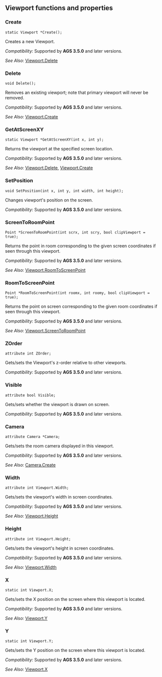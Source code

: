 ## Viewport functions and properties

### Create

    static Viewport *Create();

Creates a new Viewport.

*Compatibility:* Supported by **AGS 3.5.0** and later versions.

*See Also:* [Viewport.Delete](Viewport#delete)


### Delete

    void Delete();

Removes an existing viewport; note that primary viewport will never be removed.

*Compatibility:* Supported by **AGS 3.5.0** and later versions.

*See Also:* [Viewport.Create](Viewport#create)


### GetAtScreenXY

    static Viewport *GetAtScreenXY(int x, int y);

Returns the viewport at the specified screen location.

*Compatibility:* Supported by **AGS 3.5.0** and later versions.

*See Also:* [Viewport.Delete](Viewport#delete), [Viewport.Create](Viewport#create)


### SetPosition

    void SetPosition(int x, int y, int width, int height);

Changes viewport's position on the screen.

*Compatibility:* Supported by **AGS 3.5.0** and later versions.


### ScreenToRoomPoint

    Point *ScreenToRoomPoint(int scrx, int scry, bool clipViewport = true);

Returns the point in room corresponding to the given screen coordinates if seen through this viewport.

*Compatibility:* Supported by **AGS 3.5.0** and later versions.

*See Also:* [Viewport.RoomToScreenPoint](Viewport#roomtoscreenpoint)


### RoomToScreenPoint

    Point *RoomToScreenPoint(int roomx, int roomy, bool clipViewport = true);

Returns the point on screen corresponding to the given room coordinates if seen through this viewport.

*Compatibility:* Supported by **AGS 3.5.0** and later versions.

*See Also:* [Viewport.ScreenToRoomPoint](Viewport#screentoroompoint)


### ZOrder

    attribute int ZOrder;

Gets/sets the Viewport's z-order relative to other viewports.

*Compatibility:* Supported by **AGS 3.5.0** and later versions.


### Visible

    attribute bool Visible;

Gets/sets whether the viewport is drawn on screen.

*Compatibility:* Supported by **AGS 3.5.0** and later versions.



### Camera

    attribute Camera *Camera;

Gets/sets the room camera displayed in this viewport.

*Compatibility:* Supported by **AGS 3.5.0** and later versions.

*See Also:* [Camera.Create](Camera#create)


### Width

    attribute int Viewport.Width;

Gets/sets the viewport's width in screen coordinates.

*Compatibility:* Supported by **AGS 3.5.0** and later versions.

*See Also:* [Viewport.Height](Viewport#height)

### Height

    attribute int Viewport.Height;

Gets/sets the viewport's height in screen coordinates.

*Compatibility:* Supported by **AGS 3.5.0** and later versions.

*See Also:* [Viewport.Width](Viewport#width)

### X

    static int Viewport.X;

Gets/sets the X position on the screen where this viewport is located.

*Compatibility:* Supported by **AGS 3.5.0** and later versions.

*See Also:* [Viewport.Y](Viewport#y)


### Y

    static int Viewport.Y;

Gets/sets the Y position on the screen where this viewport is located.

*Compatibility:* Supported by **AGS 3.5.0** and later versions.

*See Also:* [Viewport.X](Viewport#x)